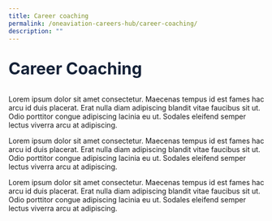 ```yaml
---
title: Career coaching
permalink: /oneaviation-careers-hub/career-coaching/
description: ""
---
```


<p style="color: #152238; font-size: 2rem;font-weight :bold;">Career Coaching</p>
	<p style="font-size: normal;">Lorem ipsum dolor sit amet consectetur. Maecenas tempus id est fames hac arcu id duis placerat. Erat nulla diam adipiscing blandit vitae faucibus sit ut. Odio porttitor congue adipiscing lacinia eu ut. Sodales eleifend semper lectus viverra arcu at adipiscing.</p>
	<p style="font-size: normal;">Lorem ipsum dolor sit amet consectetur. Maecenas tempus id est fames hac arcu id duis placerat. Erat nulla diam adipiscing blandit vitae faucibus sit ut. Odio porttitor congue adipiscing lacinia eu ut. Sodales eleifend semper lectus viverra arcu at adipiscing.</p>
		<p style="font-size: normal;">Lorem ipsum dolor sit amet consectetur. Maecenas tempus id est fames hac arcu id duis placerat. Erat nulla diam adipiscing blandit vitae faucibus sit ut. Odio porttitor congue adipiscing lacinia eu ut. Sodales eleifend semper lectus viverra arcu at adipiscing.</p>

	
<style>#main-content .bp-section.bp-section-pagetitle, .bottom-navigation a {background-color: #153821 !important;}</style>
